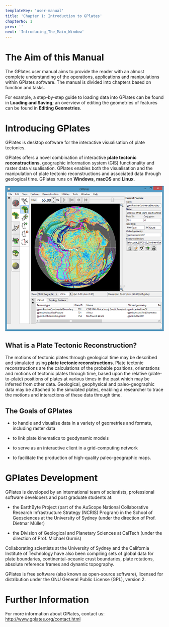 ```yaml
---
templateKey: 'user-manual'
title: 'Chapter 1: Introduction to GPlates'
chapterNo: 1
prev: ''
next: 'Introducing_The_Main_Window'
---
```


The Aim of this Manual
======================

The GPlates user manual aims to provide the reader with an almost complete understanding of the operations, applications and manipulations within GPlates software. The manual is divided into chapters based on function and tasks.

For example, a step-by-step guide to loading data into GPlates can be found in **Loading and Saving**; an overview of editing the geometries of features can be found in **Editing Geometries**.

Introducing GPlates
===================

GPlates is desktop software for the interactive visualisation of plate tectonics.

GPlates offers a novel combination of interactive **plate tectonic reconstructions**, geographic information system (GIS) functionality and raster data visualisation. GPlates enables both the visualisation and the manipulation of plate tectonic reconstructions and associated data through geological time. GPlates runs on **Windows**, **macOS** and **Linux**.

![](./screenshots/MainWindow-Intro.png)

What is a Plate Tectonic Reconstruction?
----------------------------------------

The motions of tectonic plates through geological time may be described and simulated using **plate tectonic reconstructions**. Plate tectonic reconstructions are the calculations of the probable positions, orientations and motions of tectonic plates through time, based upon the relative (plate-to-plate) positions of plates at various times in the past which may be inferred from other data. Geological, geophysical and paleo-geographic data may be attached to the simulated plates, enabling a researcher to trace the motions and interactions of these data through time.

The Goals of GPlates
--------------------

-   to handle and visualise data in a variety of geometries and formats, including raster data

-   to link plate kinematics to geodynamic models

-   to serve as an interactive client in a grid-computing network

-   to facilitate the production of high-quality paleo-geographic maps.

GPlates Development
===================

GPlates is developed by an international team of scientists, professional software developers and post graduate students at:

-   the EarthByte Project (part of the AuScope National Collaborative Research Infrastructure Strategy (NCRIS) Program) in the School of Geosciences at the University of Sydney (under the direction of Prof. Dietmar Müller)

-   the Division of Geological and Planetary Sciences at CalTech (under the direction of Prof. Michael Gurnis)

Collaborating scientists at the University of Sydney and the California Institute of Technology have also been compiling sets of global data for plate boundaries, continental-oceanic crust boundaries, plate rotations, absolute reference frames and dynamic topography.

GPlates is free software (also known as open-source software), licensed for distribution under the GNU General Public License (GPL), version 2.

Further Information
===================

For more information about GPlates, contact us: <http://www.gplates.org/contact.html>
